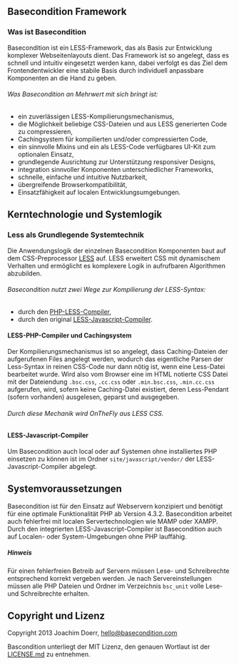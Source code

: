 ## Basecondition Framework


### Was ist Basecondition

Basecondition ist ein LESS-Framework, das als Basis zur Entwicklung komplexer Webseitenlayouts dient. Das Framework ist so angelegt, dass es schnell und intuitiv eingesetzt werden kann, dabei verfolgt es das Ziel dem Frontendentwickler eine stabile Basis durch individuell anpassbare Komponenten an die Hand zu geben. 


###### Was Basecondition an Mehrwert mit sich bringt ist:

* ein zuverlässigen LESS-Kompilierungsmechanismus,
* die Möglichkeit beliebige CSS-Dateien und aus LESS generierten Code zu compressieren,
* Cachingsystem für kompilierten und/oder compressierten Code,
* ein sinnvolle Mixins und ein als LESS-Code verfügbares UI-Kit zum optionalen Einsatz,
* grundlegende Ausrichtung zur Unterstützung responsiver Designs,
* integration sinnvoller Konponenten unterschiedlicher Frameworks,
* schnelle, einfache und intuitive Nutzbarkeit,
* übergreifende Browserkompatibilität,
* Einsatzfähigkeit auf localen Entwicklungsumgebungen.


## Kerntechnologie und Systemlogik


### Less als Grundlegende Systemtechnik

Die Anwendungslogik der einzelnen Basecondition Komponenten baut auf dem CSS-Preprocessor [LESS](https://github.com/cloudhead/less.js) auf. LESS erweitert CSS mit dynamischem Verhalten und ermöglicht es komplexere Logik in aufrufbaren Algorithmen abzubilden.


###### Basecondition nutzt zwei Wege zur Kompilierung der LESS-Syntax:

* durch den [PHP-LESS-Compiler](https://github.com/leafo/lessphp),
* durch den original [LESS-Javascript-Compiler](https://github.com/cloudhead/less.js).


#### LESS-PHP-Compiler und Cachingsystem

Der Kompilierungsmechanismus ist so angelegt, dass Caching-Dateien der aufgerufenen Files angelegt werden, wodurch das eigentliche Parsen der Less-Syntax in reinen CSS-Code nur dann nötig ist, wenn eine Less-Datei bearbeitet wurde. Wird also vom Browser eine im HTML notierte CSS Datei mit der Dateiendung `.bsc.css`, `.cc.css` oder `.min.bsc.css`, `.min.cc.css` aufgerufen, wird, sofern keine Caching-Datei existiert, deren Less-Pendant (sofern vorhanden) ausgelesen, geparst und ausgegeben.


###### Durch diese Mechanik wird OnTheFly aus LESS CSS. 


#### LESS-Javascript-Compiler

Um Basecondition auch local oder auf Systemen ohne installiertes PHP einsetzen zu können ist im Ordner `site/javascript/vendor/` der LESS-Javascript-Compiler abgelegt.


## Systemvoraussetzungen

Basecondition ist für den Einsatz auf Webservern konzipiert und benötigt für eine optimale Funktionalität PHP ab Version 4.3.2. Basecondition arbeitet auch fehlerfrei mit localen Servertechnologien wie MAMP oder XAMPP. Durch den integrierten LESS-Javascript-Compiler ist Basecondition auch auf Localen- oder System-Umgebungen ohne PHP lauffähig.


##### Hinweis

Für einen fehlerfreien Betreib auf Servern müssen Lese- und Schreibrechte entsprechend korrekt vergeben werden. Je nach Servereinstellungen müssen alle PHP Dateien und Ordner im Verzeichnis `bsc_unit` volle Lese- und Schreibrechte erhalten.


## Copyright und Lizenz

Copyright 2013 Joachim Doerr, hello@basecondition.com

Bascondition unterliegt der MIT Lizenz, den genauen Wortlaut ist der [LICENSE.md](https://github.com/joachimdoerr/basecondition/blob/master/LICENSE.md) zu entnehmen.